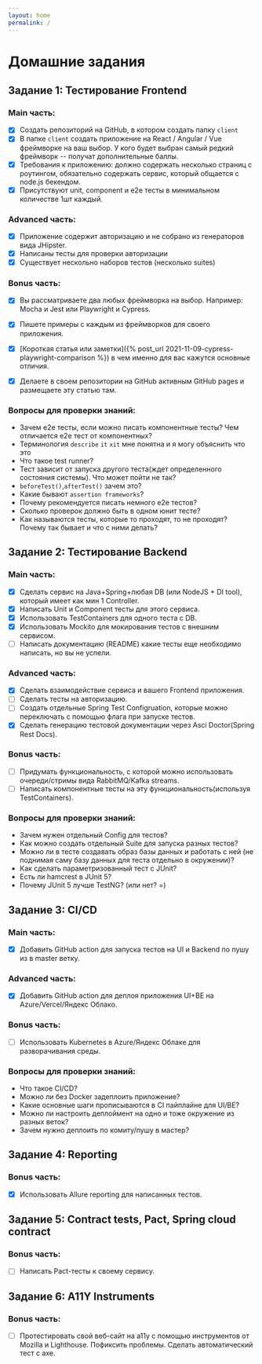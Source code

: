 ```yaml
---
layout: home
permalink: /
---
```


# Домашние задания

## Задание 1: Тестирование Frontend

### Main часть:
- [x] Создать репозиторий на GitHub, в котором создать папку `client`
- [x] В папке `client` создать приложение на React / Angular / Vue фреймворке на ваш выбор. У кого будет выбран самый редкий фреймворк -- получат дополнительные баллы.
- [x] Требования к приложению: должно содержать несколько страниц с роутингом, обязательно содержать сервис, который общается с node.js бекендом.
- [x] Присутствуют unit, component и e2e тесты в минимальном количестве 1шт каждый.

### Advanced часть:
- [x] Приложение содержит авторизацию и не собрано из генераторов вида JHipster.
- [x] Написаны тесты для проверки авторизации
- [x] Существует нескольно наборов тестов (несколько suites)

### Bonus часть:
- [x] Вы рассматриваете два любых фреймворка на выбор. Например: Mocha и Jest или Playwright и Cypress.
- [x] Пишете примеры с каждым из фреймворков для своего приложения.
- [x] [Короткая статья или заметки]({% post_url 2021-11-09-cypress-playwright-comparison %}) в чем именно для вас кажутся основные отличия.
- [x] Делаете в своем репозитории на GitHub активным GitHub pages и размещаете эту статью там.



### Вопросы для проверки знаний:
- Зачем e2e тесты, если можно писать компонентные тесты? Чем отличается e2e тест от компонентных?
- Терминология `describe` `it` `xit` мне понятна и я могу объяснить что это
- Что такое test runner?
- Тест зависит от запуска другого теста(ждет определенного состояния системы). Что может пойти не так?
- `beforeTest()`,`afterTest()` зачем это?
- Какие бывают `assertion frameworks`?
- Почему рекомендуется писать немного e2e тестов?
- Сколько проверок должно быть в одном юнит тесте?
- Как называются тесты, которые то проходят, то не проходят? Почему так бывает и что с ними делать?

## Задание 2: Тестирование Backend

### Main часть:
- [x] Сделать сервис на Java+Spring+любая DB (или NodeJS + DI tool), который имеет как мин 1 Controller.
- [x] Написать Unit и Component тесты для этого сервиса.
- [x] Использовать TestContainers для одного теста с DB.
- [x] Использовать Mockito для мокирования тестов с внешним сервисом.
- [ ] Написать документацию (README) какие тесты еще необходимо написать, но вы не успели.

### Advanced часть:
- [x] Сделать взаимодействие сервиса и вашего Frontend приложения.
- [ ] Сделать тесты на авторизацию.
- [ ] Создать отдельные Spring Test Configruation, которые можно переключать с помощью флага при запуске тестов.
- [x] Сделать генерацию тестовой документации через Asci Doctor(Spring Rest Docs).

### Bonus часть:
- [ ] Придумать функциональность, с которой можно использовать очереди/стримы вида RabbitMQ/Kafka streams. 
- [ ] Написать компонентные тесты на эту функциональность(используя TestContainers).

### Вопросы для проверки знаний:
- Зачем нужен отдельный Config для тестов?
- Как можно создать отдельный Suite для запуска разных тестов?
- Можно ли в тесте создавать образ базы данных и работать с ней (не поднимая саму базу данных для теста отдельно в окружении)?
- Как сделать параметризованный тест с JUnit?
- Есть ли hamcrest в JUnit 5?
- Почему JUnit 5 лучше TestNG? (или нет? =)

## Задание 3: CI/CD

### Main часть:
- [x] Добавить GitHub action для запуска тестов на UI и Backend по пушу из в master ветку.

### Advanced часть:
- [x] Добавить GitHub action для деплоя приложения UI+BE на Azure/Vercel/Яндекс Облако.

### Bonus часть:
- [ ] Использовать Kubernetes в Azure/Яндекс Облаке для разворачивания среды. 

### Вопросы для проверки знаний:
- Что такое CI/CD?
- Можно ли без Docker задеплоить приложение?
- Какие основные шаги прописываются в CI пайплайне для UI/BE?
- Можно ли настроить деплоймент на одно и тоже окружение из разных веток?
- Зачем нужно деплоить по комиту/пушу в мастер?

## Задание 4: Reporting

### Bonus часть:
- [x] Использовать Allure reporting для написанных тестов.

## Задание 5: Contract tests, Pact, Spring cloud contract

### Bonus часть:
- [ ] Написать Pact-тесты к своему сервису.

## Задание 6: A11Y Instruments

### Bonus часть:
- [ ] Протестировать свой веб-сайт на а11y с помощью инструментов от Mozilla и Lighthouse. Пофиксить проблемы. Сделать автоматический тест с axe.